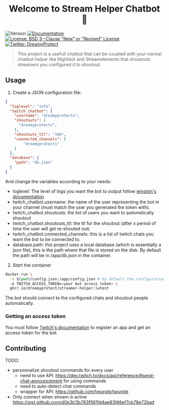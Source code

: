 <h1 align="center">Welcome to Stream Helper Chatbot 👋</h1>
<p>
  <img alt="Version" src="https://img.shields.io/badge/dynamic/json?url=https://api.github.com/repos/DreamyProtect/streamer-helper/releases/latest&label=version&query=$.tag_name&color=blue" />
  <a href="https://github.com/DreamyProtect/streamer-helper/blob/main/README.md" target="_blank">
    <img alt="Documentation" src="https://img.shields.io/badge/documentation-yes-brightgreen.svg" />
  </a>
  <a href="https://github.com/DreamyProtect/streamer-helper/blob/main/LICENSE" target="_blank">
    <img alt="License: BSD 3--Clause &#34;New&#34; or &#34;Revised&#34; License" src="https://img.shields.io/badge/License-BSD 3--Clause &#34;New&#34; or &#34;Revised&#34; License-yellow.svg" />
  </a>
  <a href="https://twitter.com/DreamyProtect" target="_blank">
    <img alt="Twitter: DreamyProtect" src="https://img.shields.io/twitter/follow/DreamyProtect.svg?style=social" />
  </a>
</p>


> This project is a usefull chatbot that can be coupled with your normal chatbot helper like Nightbot and Streamelements that shoutouts streamers you configured it to shoutout.

## Usage

1. Create a JSON configuration file:
```json
{
  "loglevel": "info",
  "twitch_chatbot": {
    "username": "dreamyprotects",
    "shoutouts": [
      "dreamyprotects",
    ],
    "shoutouts_ttl": "10m",
    "connected_channels": [
        "dreamyprotects"
    ]
  },
  "database": {
    "path": "db.json"
  }
}
```
And change the variables according to your needs:

* loglevel: The level of logs you want the bot to output follow [winston's documentation](https://github.com/winstonjs/winston)
* twitch_chatbot.username: the name of the user representing the bot in your channel (must match the user you generated the token with).
* twitch_chatbot.shoutouts: the list of users you want to automatically shoutout
* twitch_chatbot.shoutouts_ttl: the ttl for the shoutout (after x period of time the user will get re-shouted out)
* twitch_chatbot.connected_channels: this is a list of twitch chats you want the bot to be connected to.
* database.path: this project uses a local database (which is essentially a json file), this is the path where that file is stored on the disk. By default the path will be in /app/db.json in the container.

2. Start the container

```sh
docker run \
  -v $(pwd)/config.json:/app/config.json # by default the configuration path is /app/config.json but you can change it using the CONFIG_PATH environment variable
  -e TWITCH_ACCESS_TOKEN=<your bot access token> \
  ghcr.io/dreamyprotect/streamer-helper:latest
```

The bot should connect to the configured chats and shoutout people automatically.

### Getting an access token

You must follow [Twitch's documentation](https://dev.twitch.tv/docs/authentication/) to register an app and get an access-token for the bot.

## Contributing

TODO:
  - personnalize shoutout commands for every user
    - need to use API: https://dev.twitch.tv/docs/api/reference/#send-chat-announcement for using commands
    - need to auto-detect chat commands
    - wrapper for API: https://github.com/twurple/twurple
  - Only connect when stream is active https://gist.github.com/d0p3t/3b763f561fd4ae83f46ef7cb78e72bad
